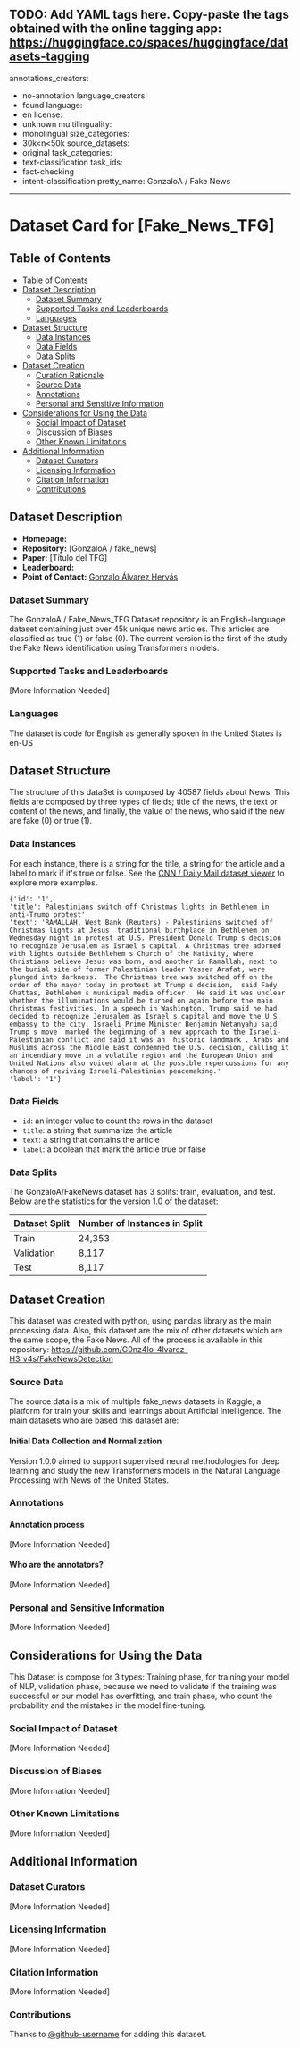 TODO: Add YAML tags here. Copy-paste the tags obtained with the online tagging app: https://huggingface.co/spaces/huggingface/datasets-tagging
---
annotations_creators:
- no-annotation
language_creators:
- found
language:
- en
license:
- unknown
multilinguality:
- monolingual
size_categories:
- 30k<n<50k
source_datasets:
- original
task_categories:
- text-classification
task_ids:
- fact-checking
- intent-classification
pretty_name: GonzaloA / Fake News
---

# Dataset Card for [Fake_News_TFG]

## Table of Contents
- [Table of Contents](#table-of-contents)
- [Dataset Description](#dataset-description)
  - [Dataset Summary](#dataset-summary)
  - [Supported Tasks and Leaderboards](#supported-tasks-and-leaderboards)
  - [Languages](#languages)
- [Dataset Structure](#dataset-structure)
  - [Data Instances](#data-instances)
  - [Data Fields](#data-fields)
  - [Data Splits](#data-splits)
- [Dataset Creation](#dataset-creation)
  - [Curation Rationale](#curation-rationale)
  - [Source Data](#source-data)
  - [Annotations](#annotations)
  - [Personal and Sensitive Information](#personal-and-sensitive-information)
- [Considerations for Using the Data](#considerations-for-using-the-data)
  - [Social Impact of Dataset](#social-impact-of-dataset)
  - [Discussion of Biases](#discussion-of-biases)
  - [Other Known Limitations](#other-known-limitations)
- [Additional Information](#additional-information)
  - [Dataset Curators](#dataset-curators)
  - [Licensing Information](#licensing-information)
  - [Citation Information](#citation-information)
  - [Contributions](#contributions)

## Dataset Description

- **Homepage:**
- **Repository:** [GonzaloA / fake_news]
- **Paper:** [Título del TFG]
- **Leaderboard:**
- **Point of Contact:** [Gonzalo Álvarez Hervás](mailto:g.alvarez.2018@alumnos.urjc.es)

### Dataset Summary

The GonzaloA / Fake_News_TFG Dataset repository is an English-language dataset containing just over 45k unique news articles. This articles are classified as true (1) or false (0). The current version is the first of the study the Fake News identification using Transformers models.

### Supported Tasks and Leaderboards

[More Information Needed]

### Languages

The dataset is code for English as generally spoken in the United States is en-US

## Dataset Structure

The structure of this dataSet is composed by 40587 fields about News. This fields are composed by three types of fields; title of the news, the text or content of the news, and finally, the value of the news, who said if the new are fake (0) or true (1).

### Data Instances

For each instance, there is a string for the title, a string for the article and a label to mark if it's true or false. See the [CNN / Daily Mail dataset viewer](https://huggingface.co/datasets/viewer/?dataset=fake_news&config=3.0.0) to explore more examples.

```
{'id': '1',
'title': Palestinians switch off Christmas lights in Bethlehem in anti-Trump protest'
'text': 'RAMALLAH, West Bank (Reuters) - Palestinians switched off Christmas lights at Jesus  traditional birthplace in Bethlehem on Wednesday night in protest at U.S. President Donald Trump s decision to recognize Jerusalem as Israel s capital. A Christmas tree adorned with lights outside Bethlehem s Church of the Nativity, where Christians believe Jesus was born, and another in Ramallah, next to the burial site of former Palestinian leader Yasser Arafat, were plunged into darkness.  The Christmas tree was switched off on the order of the mayor today in protest at Trump s decision,  said Fady Ghattas, Bethlehem s municipal media officer.  He said it was unclear whether the illuminations would be turned on again before the main Christmas festivities. In a speech in Washington, Trump said he had decided to recognize Jerusalem as Israel s capital and move the U.S. embassy to the city. Israeli Prime Minister Benjamin Netanyahu said Trump s move  marked the beginning of a new approach to the Israeli-Palestinian conflict and said it was an  historic landmark . Arabs and Muslims across the Middle East condemned the U.S. decision, calling it an incendiary move in a volatile region and the European Union and United Nations also voiced alarm at the possible repercussions for any chances of reviving Israeli-Palestinian peacemaking.'
'label': '1'}
```

### Data Fields

- `id`: an integer value to count the rows in the dataset
- `title`: a string that summarize the article
- `text`: a string that contains the article
- `label`: a boolean that mark the article true or false

### Data Splits

The GonzaloA/FakeNews dataset has 3 splits: train, evaluation, and test. Below are the statistics for the version 1.0 of the dataset:

| Dataset Split | Number of Instances in Split                |
| ------------- | ------------------------------------------- |
| Train         | 24,353                                      |
| Validation    | 8,117                                       |
| Test          | 8,117                                       |

## Dataset Creation

This dataset was created with python, using pandas library as the main processing data. Also, this dataset are the mix of other datasets which are the same scope, the Fake News. All of the process is available in this repository: https://github.com/G0nz4lo-4lvarez-H3rv4s/FakeNewsDetection

### Source Data
The source data is a mix of multiple fake_news datasets in Kaggle, a platform for train your skills and learnings about Artificial Intelligence. The main datasets who are based this dataset are: 

#### Initial Data Collection and Normalization

Version 1.0.0 aimed to support supervised neural methodologies for deep learning and study the new Transformers models in the Natural Language Processing with News of the United States. 

### Annotations

#### Annotation process

[More Information Needed]

#### Who are the annotators?

[More Information Needed]

### Personal and Sensitive Information

[More Information Needed]

## Considerations for Using the Data
This Dataset is compose for 3 types: Training phase, for training your model of NLP, validation phase, because we need to validate if the training was successful or our model has overfitting, and train phase, who count the probability and the mistakes in the model fine-tuning.

### Social Impact of Dataset

[More Information Needed]

### Discussion of Biases

[More Information Needed]

### Other Known Limitations

[More Information Needed]

## Additional Information

### Dataset Curators

[More Information Needed]

### Licensing Information

[More Information Needed]

### Citation Information

[More Information Needed]

### Contributions

Thanks to [@github-username](https://github.com/<github-username>) for adding this dataset.